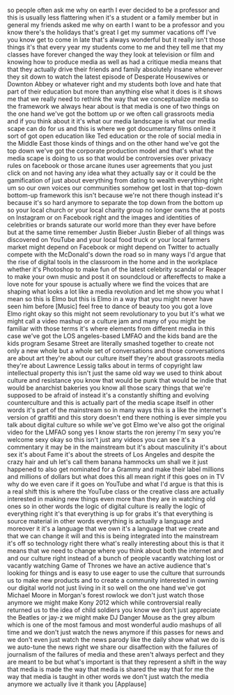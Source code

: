 
so people often ask me why on earth I
ever decided to be a professor and this
is usually less flattering when it&#39;s a
student or a family member but in
general my friends asked me why on earth
I want to be a professor and you know
there&#39;s the holidays that&#39;s great I get
my summer vacations off I&#39;ve you know
get to come in late that&#39;s always
wonderful but it really isn&#39;t those
things it&#39;s that every year my students
come to me and they tell me that my
classes have forever changed the way
they look at television or film and
knowing how to produce media as well as
had a critique media means that that
they actually drive their friends and
family absolutely insane whenever they
sit down to watch the latest episode of
Desperate Housewives or Downton Abbey or
whatever right and my students both love
and hate that part of their education
but more than anything else what it does
is it shows me that we really need to
rethink the way that we conceptualize
media so the framework we always hear
about is that media is one of two things
on the one hand we&#39;ve got the bottom up
or we often call grassroots media and if
you think about it it&#39;s what our media
landscape is what our media scape can do
for us and this is where we got
documentary films online it sort of got
open education like Ted education or the
role of social media in the Middle East
those kinds of things and on the other
hand we&#39;ve got the top down we&#39;ve got
the corporate production model and
that&#39;s what the media scape is doing to
us so that would be controversies over
privacy rules on facebook or those
arcane itunes user agreements that you
just click on and not having any idea
what they actually say or it could be
the gamification of just about
everything from dating to wealth
everything right um so our own voices
our communities somehow get lost in that
top-down bottom-up framework this isn&#39;t
because we&#39;re not there though
instead it&#39;s because it&#39;s so hard
anymore to separate the top down from
the bottom up so your local church or
your local charity group no longer owns
the
at posts on Instagram or on Facebook
right and the images and identities of
celebrities or brands saturate our world
more than they ever have before but at
the same time remember Justin Bieber
Justin Bieber of all things was
discovered on YouTube and your local
food truck or your local farmers market
might depend on Facebook or might depend
on Twitter to actually compete with the
McDonald&#39;s down the road
so in many ways I&#39;d argue that the rise
of digital tools in the classroom in the
home and in the workplace whether it&#39;s
Photoshop to make fun of the latest
celebrity scandal or Reaper to make your
own music and post it on soundcloud or
aftereffects to make a love note for
your spouse is actually where we find
the voices that are shaping what looks a
lot like a media revolution and let me
show you what I mean so this is Elmo but
this is Elmo in a way that you might
never have seen him before
[Music]
feel free to dance of beauty too
you got a love Elmo right okay so this
might not seem revolutionary to you but
it&#39;s what we might call a video mashup
or a culture jam and many of you might
be familiar with those terms
it&#39;s where elements from different media
in this case we&#39;ve got the LOS
angeles-based LMFAO and the kids band
are the kids program Sesame Street are
literally smashed together to create not
only a new whole but a whole set of
conversations and those conversations
are about art they&#39;re about our culture
itself they&#39;re about grassroots media
they&#39;re about Lawrence Lessig talks
about in terms of copyright law
intellectual property this isn&#39;t just
the same old way we used to think about
culture and resistance you know that
would be punk that would be indie that
would be anarchist bakeries you know all
those scary things that we&#39;re supposed
to be afraid of instead it&#39;s a
constantly shifting and evolving
counterculture and this is actually part
of the media scape itself in other words
it&#39;s part of the mainstream so in many
ways this is a like the internet&#39;s
version of graffiti and this story
doesn&#39;t end there nothing is ever simple
you talk about digital culture so while
we&#39;ve got Elmo we&#39;ve also got the
original video for the LMFAO song yes I
know starts the ron jeremy
I&#39;m sexy
you&#39;re welcome
sexy
okay so this isn&#39;t just any videos you
can see it&#39;s a commentary it may be in
the mainstream but it&#39;s about
masculinity it&#39;s about sex it&#39;s about
Fame it&#39;s about the streets of Los
Angeles and despite the crazy hair and
uh let&#39;s call them banana hammocks um
shall we
it just happened to also get nominated
for a Grammy and make their label
millions and millions of dollars but
what does this all mean right if this
goes on in TV why do we even care if it
goes on YouTube and what I&#39;d argue is
that this is a real shift this is where
the YouTube class or the creative class
are actually interested in making new
things even more than they are in
watching old ones so in other words the
logic of digital culture is really the
logic of everything right it&#39;s that
everything is up for grabs it&#39;s that
everything is source material in other
words everything is actually a language
and moreover it it&#39;s a language that we
own it&#39;s a language that we create and
that we can change it will and this is
being integrated into the mainstream
it&#39;s off so technology right there
what&#39;s really interesting about this is
that it means that we need to change
where you think about both the internet
and and our culture right instead of a
bunch of people vacantly watching lost
or vacantly watching Game of Thrones we
have an active audience that&#39;s looking
for things and is easy to use eager to
use the culture that surrounds us to
make new products and to create a
community interested in owning our
digital world not just living in it so
well on the one hand we&#39;ve got Michael
Moore in Morgan&#39;s forest rowlock we
don&#39;t just watch those anymore we might
make Kony 2012 which while controversial
really returned us to the idea of child
soldiers you know we don&#39;t just
appreciate the Beatles or jay-z we might
make
DJ Danger Mouse as the grey album which
is one of the most famous and most
wonderful audio mashups of all time and
we don&#39;t just watch the news anymore if
this passes for news and we don&#39;t even
just watch the news parody
like the daily show what we do is we
auto-tune the news right
we share our disaffection with the
failures of journalism of the failures
of media and these aren&#39;t always perfect
and they are meant to be but what&#39;s
important is that they represent a shift
in the way that media is made the way
that media is shared the way that for me
the way that media is taught in other
words we don&#39;t just watch the media
anymore we actually live it thank you
[Applause]
